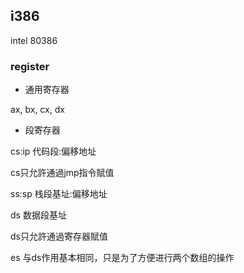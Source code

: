## i386

intel 80386 

### register

- 通用寄存器

ax, bx, cx, dx

- 段寄存器

cs:ip 代码段:偏移地址

cs只允許通過jmp指令賦值

ss:sp 栈段基址:偏移地址

ds 数据段基址

ds只允許通過寄存器賦值

es 与ds作用基本相同，只是为了方便进行两个数组的操作

